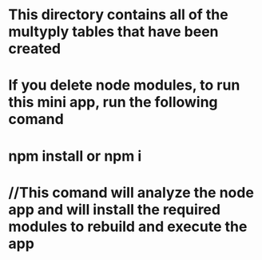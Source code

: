 # This directory contains all of the multyply tables that have been created

# If you delete node modules, to run this mini app, run the following comand 

# npm install or npm i 
# //This comand will analyze the node app and will install the required modules to rebuild and execute the app


